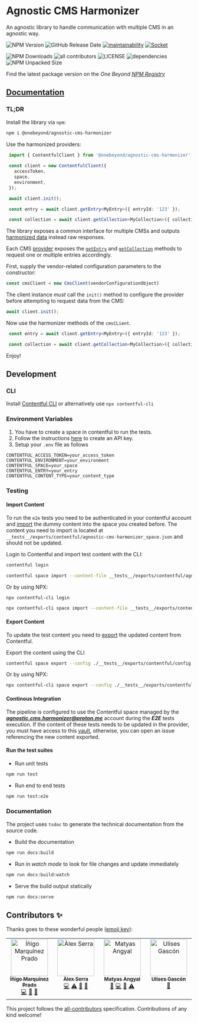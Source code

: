 # Agnostic CMS Harmonizer

An agnostic library to handle communication with multiple CMS in an agnostic way.

![NPM Version](https://img.shields.io/npm/v/%40onebeyond%2Fagnostic-cms-harmonizer)
![GitHub Release Date](https://img.shields.io/github/release-date/onebeyond/agnostic-cms-harmonizer)
[![maintainability](https://api.codeclimate.com/v1/badges/9c8389517a18ceabc76d/maintainability)](https://codeclimate.com/github/onebeyond/agnostic-cms-harmonizer/maintainability)
[![Socket](https://socket.dev/api/badge/npm/package/@onebeyond/agnostic-cms-harmonizer)](https://socket.dev/npm/package/@onebeyond/agnostic-cms-harmonizer)

![NPM Downloads](https://img.shields.io/npm/dt/%40onebeyond%2Fagnostic-cms-harmonizer)
![all contributors](https://img.shields.io/github/all-contributors/onebeyond/agnostic-cms-harmonizer?color=ee8449&style=flat-square)
![LICENSE](https://img.shields.io/npm/l/%40onebeyond%2Fagnostic-cms-harmonizer)
![dependencies](https://img.shields.io/librariesio/github/onebeyond/agnostic-cms-harmonizer)
![NPM Unpacked Size](https://img.shields.io/npm/unpacked-size/%40onebeyond%2Fagnostic-cms-harmonizer)

Find the latest package version on the <em>One Beyond <a target="_blank" href="https://www.npmjs.com/package/@onebeyond/agnostic-cms-harmonizer">NPM Registry</a></em>

## [Documentation](https://onebeyond.github.io/agnostic-cms-harmonizer)

### TL;DR

Install the library via `npm`:

```sh
npm i @onebeyond/agnostic-cms-harmonizer
```

Use the harmonized providers:

```ts
 import { ContentfulClient } from '@onebeyond/agnostic-cms-harmonizer';
 
 const client = new ContentfulClient({
   accessToken,
   space,
   environment,
 });

 await client.init();

 const entry = await client.getEntry<MyEntry>({ entryId: '123' });

 const collection = await client.getCollection<MyCollection>({ collectionId: '123' });
```

The library exposes a common interface for multiple CMSs and outputs [harmonized data](https://onebeyond.github.io/agnostic-cms-harmonizer/types/_types_output.HarmonizedOutput.html) instead raw responses.

Each CMS [provider](https://onebeyond.github.io/agnostic-cms-harmonizer/classes/index_abstract.AbstractProvider.html) exposes the [`getEntry`](https://onebeyond.github.io/agnostic-cms-harmonizer/classes/index_abstract.AbstractProvider.html#getEntry) and [`getCollection`](https://onebeyond.github.io/agnostic-cms-harmonizer/classes/index_abstract.AbstractProvider.html#getCollection) methods to request one or multiple entries accordingly.

First, supply the vendor-related configuration parameters to the constructor:

```ts
const cmsClient = new CmsClient(vendorConfigurationObject)
```

The client instance _must_ call the `init()` method to configure the provider before attempting to request data from the CMS:

```ts
await client.init();
```

Now use the harmonizer methods of the `cmsCLient`.

```ts
 const entry = await client.getEntry<MyEntry>({ entryId: '123' });

 const collection = await client.getCollection<MyCollection>({ collectionId: '123' });
```

Enjoy!

## Development

### CLI
Install [Contentful CLI](https://www.contentful.com/developers/docs/tutorials/cli/import-and-export/#requirements) or alternatively use `npx contentful-cli`

### Environment Variables

 1. You have to create a space in contentful to run the tests.
 2. Follow the instructions [here](https://www.contentful.com/developers/docs/references/authentication/#the-content-delivery-and-preview-api) to create an API key.
 3. Setup your `.env` file as follows

 ```
 CONTENTFUL_ACCESS_TOKEN=your_access_token
 CONTENTFUL_ENVIRONMENT=your_environment
 CONTENTFUL_SPACE=your_space
 CONTENTFUL_ENTRY=your_entry
 CONTENTFUL_CONTENT_TYPE=your_content_type
 ```

### Testing

#### Import Content

To run the `e2e` tests you need to be authenticated in your contentful account and [import](https://www.contentful.com/developers/docs/tutorials/cli/import-and-export/#importing-content) the dummy content into the space you created before. The content you need to import is located at `__tests__/exports/contentful/agnostic-cms-harmonizer_space.json` and should not be updated.

Login to Contentful and import test content with the CLI:

```bash
contentful login

contentful space import --content-file __tests__/exports/contentful/agnostic-cms-harmonizer_space.json --space-id <your-contentful-space-id> --environment-id <your-contentful-environment-id>
```

Or by using NPX:

```bash
npx contentful-cli login

npx contentful-cli space import --content-file __tests__/exports/contentful/agnostic-cms-harmonizer_space.json --space-id <your-contentful-space-id> --environment-id <your-contentful-environment-id>
```

#### Export Content

To update the test content you need to [export](https://www.contentful.com/developers/docs/tutorials/cli/import-and-export/#exporting-content) the updated content from Contentful. 

Export the content using the CLI
```bash
contentful space export --config ./__tests__/exports/contentful/config.json --space-id <your-contentful-space-id> --environment-id <your-contentful-environment-id>
```

Or by using NPX:

```bash
npx contentful-cli space export --config ./__tests__/exports/contentful/config.json --space-id <your-contentful-space-id> --environment-id <your-contentful-environment-id>
```

#### Continous Integration
The pipeline is configured to use the Contentful space managed by the _**agnostic.cms.harmonizer@proton.me**_ account during the _**E2E**_ tests execution. If the content of these tests needs to be updated in the provider, you must have access to this [vault](https://beyondsecure.onebeyond.cloud/vaults/OB-BpuUbMukgIKDSxGqmypk/secrets), otherwise, you can open an issue referencing the new content exported.

#### Run the test suites

- Run unit tests

```sh
npm run test
```

- Run end to end tests

```sh
npm run test:e2e
```

### Documentation

The project uses `tsdoc` to generate the technical documentation from the source code.

- Build the documentation
```sh
npm run docs:build
```

- Run in _watch mode_ to look for file changes and update immediately
```sh
npm run docs:build:watch
```

- Serve the build output statically
```sh
npm run docs:serve
```

## Contributors ✨

Thanks goes to these wonderful people ([emoji key](https://allcontributors.org/docs/en/emoji-key)):

<!-- ALL-CONTRIBUTORS-LIST:START - Do not remove or modify this section -->
<!-- prettier-ignore-start -->
<!-- markdownlint-disable -->
<table>
  <tbody>
    <tr>
      <td align="center" valign="top" width="14.28%"><a href="https://github.com/inigomarquinez"><img src="https://avatars.githubusercontent.com/u/25435858?v=4?s=100" width="100px;" alt="Íñigo Marquínez Prado"/><br /><sub><b>Íñigo Marquínez Prado</b></sub></a><br /><a href="https://github.com/onebeyond/agnostic-cms-harmonizer/commits?author=inigomarquinez" title="Code">💻</a> <a href="https://github.com/onebeyond/agnostic-cms-harmonizer/commits?author=inigomarquinez" title="Documentation">📖</a> <a href="https://github.com/onebeyond/agnostic-cms-harmonizer/pulls?q=is%3Apr+reviewed-by%3Ainigomarquinez" title="Reviewed Pull Requests">👀</a></td>
      <td align="center" valign="top" width="14.28%"><a href="https://github.com/Bounteous17"><img src="https://avatars.githubusercontent.com/u/16175933?v=4?s=100" width="100px;" alt="Àlex Serra"/><br /><sub><b>Àlex Serra</b></sub></a><br /><a href="https://github.com/onebeyond/agnostic-cms-harmonizer/commits?author=Bounteous17" title="Code">💻</a> <a href="https://github.com/onebeyond/agnostic-cms-harmonizer/commits?author=Bounteous17" title="Tests">⚠️</a> <a href="https://github.com/onebeyond/agnostic-cms-harmonizer/commits?author=Bounteous17" title="Documentation">📖</a> <a href="https://github.com/onebeyond/agnostic-cms-harmonizer/pulls?q=is%3Apr+reviewed-by%3ABounteous17" title="Reviewed Pull Requests">👀</a></td>
      <td align="center" valign="top" width="14.28%"><a href="https://www.one-beyond.com"><img src="https://avatars.githubusercontent.com/u/88377077?v=4?s=100" width="100px;" alt="Matyas Angyal"/><br /><sub><b>Matyas Angyal</b></sub></a><br /><a href="https://github.com/onebeyond/agnostic-cms-harmonizer/pulls?q=is%3Apr+reviewed-by%3Amatyasjay" title="Reviewed Pull Requests">👀</a> <a href="https://github.com/onebeyond/agnostic-cms-harmonizer/commits?author=matyasjay" title="Code">💻</a> <a href="https://github.com/onebeyond/agnostic-cms-harmonizer/commits?author=matyasjay" title="Documentation">📖</a> <a href="https://github.com/onebeyond/agnostic-cms-harmonizer/commits?author=matyasjay" title="Tests">⚠️</a></td>
      <td align="center" valign="top" width="14.28%"><a href="https://ulisesgascon.com/"><img src="https://avatars.githubusercontent.com/u/5110813?v=4?s=100" width="100px;" alt="Ulises Gascón"/><br /><sub><b>Ulises Gascón</b></sub></a><br /><a href="https://github.com/onebeyond/agnostic-cms-harmonizer/pulls?q=is%3Apr+reviewed-by%3AUlisesGascon" title="Reviewed Pull Requests">👀</a></td>
    </tr>
  </tbody>
</table>

<!-- markdownlint-restore -->
<!-- prettier-ignore-end -->

<!-- ALL-CONTRIBUTORS-LIST:END -->

This project follows the [all-contributors](https://github.com/all-contributors/all-contributors) specification. Contributions of any kind welcome!
